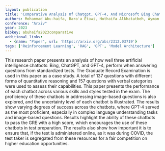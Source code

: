 ```yaml
---
layout: publication
title: 'Comparative Analysis Of Chatgpt, GPT-4, And Microsoft Bing Chatbots For GRE Test'
authors: Mohammad Abu-haifa, Bara'a Etawi, Huthaifa Alkhatatbeh, Ayman Ababneh
conference: "Arxiv"
year: 2023
bibkey: abuhaifa2023comparative
additional_links:
  - {name: "Paper", url: 'https://arxiv.org/abs/2312.03719'}
tags: ['Reinforcement Learning', 'RAG', 'GPT', 'Model Architecture']
---
```

This research paper presents an analysis of how well three artificial
intelligence chatbots: Bing, ChatGPT, and GPT-4, perform when answering
questions from standardized tests. The Graduate Record Examination is used in
this paper as a case study. A total of 137 questions with different forms of
quantitative reasoning and 157 questions with verbal categories were used to
assess their capabilities. This paper presents the performance of each chatbot
across various skills and styles tested in the exam. The proficiency of these
chatbots in addressing image-based questions is also explored, and the
uncertainty level of each chatbot is illustrated. The results show varying
degrees of success across the chatbots, where GPT-4 served as the most
proficient, especially in complex language understanding tasks and image-based
questions. Results highlight the ability of these chatbots to pass the GRE with
a high score, which encourages the use of these chatbots in test preparation.
The results also show how important it is to ensure that, if the test is
administered online, as it was during COVID, the test taker is segregated from
these resources for a fair competition on higher education opportunities.
